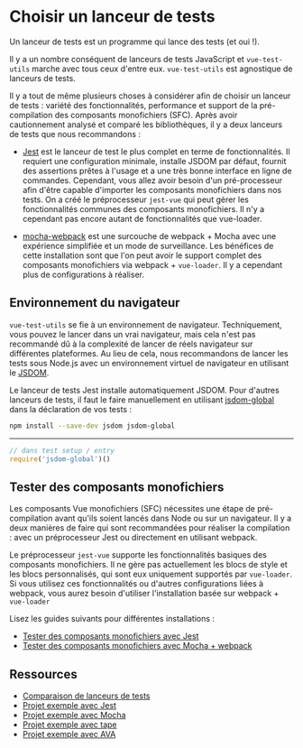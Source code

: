 # Choisir un lanceur de tests

Un lanceur de tests est un programme qui lance des tests (et oui !).

Il y a un nombre conséquent de lanceurs de tests JavaScript et `vue-test-utils` marche avec tous ceux d'entre eux. `vue-test-utils` est agnostique de lanceurs de tests. 

Il y a tout de même plusieurs choses à considérer afin de choisir un lanceur de tests : variété des fonctionnalités, performance et support de la pré-compilation des composants monofichiers (SFC). Après avoir cautionnement analysé et comparé les bibliothèques, il y a deux lanceurs de tests que nous recommandons :

- [Jest](https://facebook.github.io/jest/docs/en/getting-started.html#content) est le lanceur de test le plus complet en terme de fonctionnalités. Il requiert une configuration minimale, installe JSDOM par défaut, fournit des assertions prêtes à l'usage et a une très bonne interface en ligne de commandes. Cependant, vous allez avoir besoin d'un pré-processeur afin d'être capable d'importer les composants monofichiers dans nos tests. On a créé le préprocesseur `jest-vue` qui peut gérer les fonctionnalités communes des composants monofichiers. Il n'y a cependant pas encore autant de fonctionnalités que vue-loader.

- [mocha-webpack](https://github.com/zinserjan/mocha-webpack) est une surcouche de webpack + Mocha avec une expérience simplifiée et un mode de surveillance. Les bénéfices de cette installation sont que l'on peut avoir le support complet des composants monofichiers via webpack + `vue-loader`. Il y a cependant plus de configurations à réaliser.

## Environnement du navigateur

`vue-test-utils` se fie à un environnement de navigateur. Techniquement, vous pouvez le lancer dans un vrai navigateur, mais cela n'est pas recommandé dû à la complexité de lancer de réels navigateur sur différentes plateformes. Au lieu de cela, nous recommandons de lancer les tests sous Node.js avec un environnement virtuel de navigateur en utilisant le [JSDOM](https://github.com/tmpvar/jsdom).

Le lanceur de tests Jest installe automatiquement JSDOM. Pour d'autres lanceurs de tests, il faut le faire manuellement en utilisant [jsdom-global](https://github.com/rstacruz/jsdom-global) dans la déclaration de vos tests :

``` bash
npm install --save-dev jsdom jsdom-global
```
---
``` js
// dans test setup / entry
require('jsdom-global')()
```

## Tester des composants monofichiers

Les composants Vue monofichiers (SFC) nécessites une étape de pré-compilation avant qu'ils soient lancés dans Node ou sur un navigateur. Il y a deux manières de faire qui sont recommandées pour réaliser la compilation : avec un préprocesseur Jest ou directement en utilisant webpack.

Le préprocesseur `jest-vue` supporte les fonctionnalités basiques des composants monofichiers. Il ne gère pas actuellement les blocs de style et les blocs personnalisés, qui sont eux uniquement supportés par `vue-loader`. Si vous utilisez ces fonctionnalités ou d'autres configurations liées à webpack, vous aurez besoin d'utiliser l'installation basée sur webpack + `vue-loader`

Lisez les guides suivants pour différentes installations :

- [Tester des composants monofichiers avec Jest](./testing-SFCs-with-jest.md)
- [Tester des composants monofichiers avec Mocha + webpack](./testing-SFCs-with-mocha-webpack.md)

## Ressources

- [Comparaison de lanceurs de tests](https://github.com/eddyerburgh/vue-unit-test-perf-comparison)
- [Projet exemple avec Jest](https://github.com/vuejs/vue-test-utils-jest-example)
- [Projet exemple avec Mocha](https://github.com/vuejs/vue-test-utils-mocha-webpack-example)
- [Projet exemple avec tape](https://github.com/eddyerburgh/vue-test-utils-tape-example)
- [Projet exemple avec AVA](https://github.com/eddyerburgh/vue-test-utils-ava-example)
